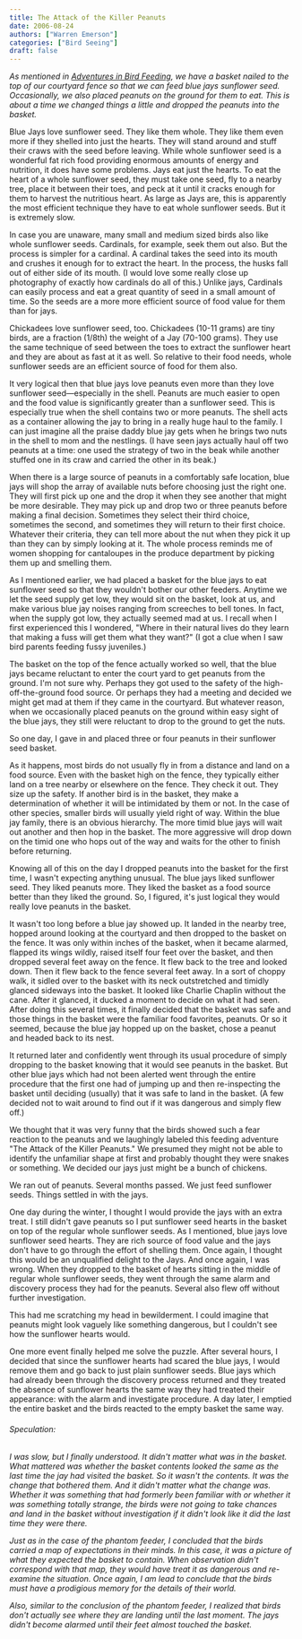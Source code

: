 ```yaml
---
title: The Attack of the Killer Peanuts 
date: 2006-08-24
authors: ["Warren Emerson"]
categories: ["Bird Seeing"]
draft: false
---
```

_As mentioned in [Adventures in Bird Feeding](/wemerson/birdfeeding/), we have a basket nailed to the top of our courtyard fence so that we can feed blue jays sunflower seed. Occasionally, we also placed peanuts on the ground for them to eat. This is about a time we changed things a little and dropped the peanuts into the basket._

Blue Jays love sunflower seed. They like them whole. They like them even more if they shelled into just the hearts. They will stand around and stuff their craws with the seed before leaving. While whole sunflower seed is a wonderful fat rich food providing enormous amounts of energy and nutrition, it does have some problems. Jays eat just the hearts. To eat the heart of a whole sunflower seed, they must take one seed, fly to a nearby tree, place it between their toes, and peck at it until it cracks enough for them to harvest the nutritious heart. As large as Jays are, this is apparently the most efficient technique they have to eat whole sunflower seeds. But it is extremely slow.

In case you are unaware, many small and medium sized birds also like whole sunflower seeds. Cardinals, for example, seek them out also. But the process is simpler for a cardinal. A cardinal takes the seed into its mouth and crushes it enough for to extract the heart. In the process, the husks fall out of either side of its mouth. (I would love some really close up photography of exactly how cardinals do all of this.) Unlike jays, Cardinals can easily process and eat a great quantity of seed in a small amount of time. So the seeds are a more more efficient source of food value for them than for jays.

Chickadees love sunflower seed, too. Chickadees (10-11 grams) are tiny birds, are a fraction (1/8th) the weight of a Jay (70-100 grams). They use the same technique of seed between the toes to extract the sunflower heart and they are about as fast at it as well. So relative to their food needs, whole sunflower seeds are an efficient source of food for them also.

It very logical then that blue jays love peanuts even more than they love sunflower seed—especially in the shell. Peanuts are much easier to open and the food value is significantly greater than a sunflower seed. This is especially true when the shell contains two or more peanuts. The shell acts as a container allowing the jay to bring in a really huge haul to the family. I can just imagine all the praise daddy blue jay gets when he brings two nuts in the shell to mom and the nestlings. (I have seen jays actually haul off two peanuts at a time: one used the strategy of two in the beak while another stuffed one in its craw and carried the other in its beak.)

When there is a large source of peanuts in a comfortably safe location, blue jays will shop the array of available nuts before choosing just the right one. They will first pick up one and the drop it when they see another that might be more desirable. They may pick up and drop two or three peanuts before making a final decision. Sometimes they select their third choice, sometimes the second, and sometimes they will return to their first choice. Whatever their criteria, they can tell more about the nut when they pick it up than they can by simply looking at it. The whole process reminds me of women shopping for cantaloupes in the produce department by picking them up and smelling them.

As I mentioned earlier, we had placed a basket for the blue jays to eat sunflower seed so that they wouldn't bother our other feeders. Anytime we let the seed supply get low, they would sit on the basket, look at us, and make various blue jay noises ranging from screeches to bell tones. In fact, when the supply got low, they actually seemed mad at us.
I recall when I first experienced this I wondered, "Where in their natural lives do they learn that making a fuss will get them what they want?" (I got a clue when I saw bird parents feeding fussy juveniles.)

The basket on the top of the fence actually worked so well, that the blue jays became reluctant to enter the court yard to get peanuts from the ground. I'm not sure why. Perhaps they got used to the safety of the high-off-the-ground food source. Or perhaps they had a meeting and decided we might get mad at them if they came in the courtyard. But whatever reason, when we occasionally placed peanuts on the ground within easy sight of the blue jays, they still were reluctant to drop to the ground to get the nuts.

So one day, I gave in and placed three or four peanuts in their sunflower seed basket.

As it happens, most birds do not usually fly in from a distance and land on a food source. Even with the basket high on the fence, they typically either land on a tree nearby or elsewhere on the fence. They check it out. They size up the safety. If another bird is in the basket, they make a determination of whether it will be intimidated by them or not. In the case of other species, smaller birds will usually yield right of way. Within the blue jay family, there is an obvious hierarchy. The more timid blue jays will wait out another and then hop in the basket. The more aggressive will drop down on the timid one who hops out of the way and waits for the other to finish before returning.

Knowing all of this on the day I dropped peanuts into the basket for the first time, I wasn't expecting anything unusual. The blue jays liked sunflower seed. They liked peanuts more. They liked the basket as a food source better than they liked the ground. So, I figured, it's just logical they would really love peanuts in the basket.

It wasn't too long before a blue jay showed up. It landed in the nearby tree, hopped around looking at the courtyard and then dropped to the basket on the fence. It was only within inches of the basket, when it became alarmed, flapped its wings wildly, raised itself four feet over the basket, and then dropped several feet away on the fence. It flew back to the tree and looked down. Then it flew back to the fence several feet away. In a sort of choppy walk, it sidled over to the basket with its neck outstretched and timidly glanced sideways into the basket. It looked like Charlie Chaplin without the cane. After it glanced, it ducked a moment to decide on what it had seen. After doing this several times, it finally decided that the basket was safe and those things in the basket were the familiar food favorites, peanuts. Or so it seemed, because the blue jay hopped up on the basket, chose a peanut and headed back to its nest.

It returned later and confidently went through its usual procedure of simply dropping to the basket knowing that it would see peanuts in the basket. But other blue jays which had not been alerted went through the entire procedure that the first one had of jumping up and then re-inspecting the basket until deciding (usually) that it was safe to land in the basket. (A few decided not to wait around to find out if it was dangerous and simply flew off.)

We thought that it was very funny that the birds showed such a fear reaction to the peanuts and we laughingly labeled this feeding adventure "The Attack of the Killer Peanuts." We presumed they might not be able to identify the unfamiliar shape at first and probably thought they were snakes or something. We decided our jays just might be a bunch of chickens.

We ran out of peanuts. Several months passed. We just feed sunflower seeds. Things settled in with the jays.

One day during the winter, I thought I would provide the jays with an extra treat. I still didn't gave peanuts so I put sunflower seed hearts in the basket on top of the regular whole sunflower seeds. As I mentioned, blue jays love sunflower seed hearts. They are rich source of food value and the jays don't have to go through the effort of shelling them. Once again, I thought this would be an unqualified delight to the Jays. And once again, I was wrong. When they dropped to the basket of hearts sitting in the middle of regular whole sunflower seeds, they went through the same alarm and discovery process they had for the peanuts. Several also flew off without further investigation.

This had me scratching my head in bewilderment. I could imagine that peanuts might look vaguely like something dangerous, but I couldn't see how the sunflower hearts would.

One more event finally helped me solve the puzzle. After several hours, I decided that since the sunflower hearts had scared the blue jays, I would remove them and go back to just plain sunflower seeds. Blue jays which had already been through the discovery process returned and they treated the absence of sunflower hearts the same way they had treated their appearance: with the alarm and investigate procedure. A day later, I emptied the entire basket and the birds reacted to the empty basket the same way.

###### Speculation:
_I was slow, but I finally understood. It didn't matter what was in the basket. What mattered was whether the basket contents looked the same as the last time the jay had visited the basket. So it wasn't the contents. It was the change that bothered them. And it didn't matter what the change was. Whether it was something that had formerly been familiar with or whether it was something totally strange, the birds were not going to take chances and land in the basket without investigation if it didn't look like it did the last time they were there._

_Just as in the case of the phantom feeder, I concluded that the birds carried a map of expectations in their minds. In this case, it was a picture of what they expected the basket to contain. When observation didn't correspond with that map, they would have treat it as dangerous and re-examine the situation. Once again, I am lead to conclude that the birds must have a prodigious memory for the details of their world._

_Also, similar to the conclusion of the phantom feeder, I realized that birds don't actually see where they are landing until the last moment. The jays didn't become alarmed until their feet almost touched the basket._
